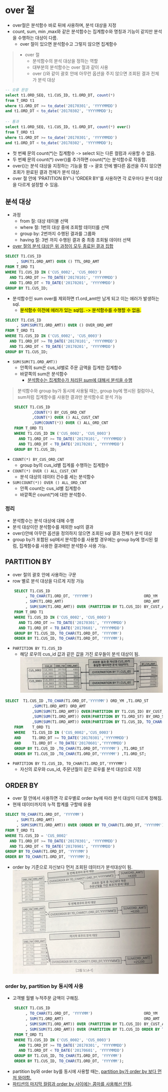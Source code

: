 # over 절

- over절은 분석함수 바로 뒤에 사용하며, 분석 대상을 지정
- count, sum, min ,max와 같은 분석함수는 집계함수와 명칭과 기능이 같지만 분석을 수행하는 대상이 다름.
  - over 절이 있으면 분석함수고 그렇지 않으면 집계함수

> - over 절
>   - 분석함수의 분석 대상을 정하는 역할
>   - 대부분의 분석함수는 over 절과 같이 사용
>   - over ()와 같이 괄호 안에 아무런 옵션을 주지 않으면 조회된 결과 전체가 분석 대상

```sql
-- 오류 문장
select t1.ORD_SEQ, t1.CUS_ID, t1.ORD_DT, count(*)
from T_ORD t1
where t1.ORD_DT >= to_date('20170301', 'YYYYMMDD')
and t1.ORD_DT < to_date('20170302', 'YYYYMMDD');

-- 통과
select t1.ORD_SEQ, t1.CUS_ID, t1.ORD_DT, count(*) over()
from T_ORD t1
where t1.ORD_DT >= to_date('20170301', 'YYYYMMDD')
and t1.ORD_DT < to_date('20170302', 'YYYYMMDD');
```

- 첫 번째 문의 count(*)는 집계함수 -> select 되는 다른 컬럼과 사용할 수 없음.
- 두 번째 문의 count(\*) over()를 추가하면 count(\*)는 분석함수로 작동함.
  </br>
- over()는 분석 대상을 지정하는 기능을 함 -> 괄호 안에 별다른 옵션을 주지 않으면 조회가 완료된 결과 전체가 분석 대상.
- over 절 안에 'PRATITION BY'나 'ORDER BY'를 사용하면 각 로우마다 분석 대상을 다르게 설정할 수 있음.

## 분석 대상

- 과정
  - from 절: 대상 테이블 선택
  - where 절: 1번의 대상 중에 조회할 데이터를 선택
  - group by: 2번까지 수행된 결과를 그룹화
  - having 절: 3번 까지 수행된 결과 중 최종 조회될 데이터 선택
- <u>over 절의 분석 대상은 위 과정이 모두 종료된 결과 집합</u>

```sql
SELECT T1.CUS_ID
     , SUM(T1.ORD_AMT) OVER () TTL_ORD_AMT
FROM T_ORD T1
WHERE T1.CUS_ID IN ('CUS_0002', 'CUS_0003')
  AND T1.ORD_DT >= TO_DATE('20170101', 'YYYYMMDD')
  AND T1.ORD_DT < TO_DATE('20170201', 'YYYYMMDD')
GROUP BY T1.CUS_ID;
```
- 분석함수인 sum over를 제외하면 t1.ord_amt만 남게 되고 이는 에러가 발생하는 sql.
  - <mark>분석함수 이전에 에러가 있는 sql임. -> 분석함수를 수행할 수 없음.</mark>
```sql
SELECT T1.CUS_ID
     , SUM(SUM(T1.ORD_AMT)) OVER () OVER_ORD_AMT
FROM T_ORD T1
WHERE T1.CUS_ID IN ('CUS_0002', 'CUS_0003')
  AND T1.ORD_DT >= TO_DATE('20170101', 'YYYYMMDD')
  AND T1.ORD_DT < TO_DATE('20170201', 'YYYYMMDD')
GROUP BY T1.CUS_ID;
```
- `SUM(SUM(T1.ORD_AMT))`
  - 안쪽의 sum은 cus_id별로 주문 금액을 집계한 집계함수
  - 바깥쪽의 sum은 분석함수
    - <u>분석함수는 집계함수가 처리된 sum에 대해서 분석을 수행</u>
> 분석함수와 group by가 동시에 사용될 때는, group by에 명시된 컬럼이나, sum처럼 집계함수를 사용한 결과만 분석함수로 분석 가능

```sql
    SELECT T1.CUS_ID
            ,COUNT(*) BY_CUS_ORD_CNT 
			,COUNT(*) OVER () ALL_CUST_CNT 
			,SUM(COUNT(*)) OVER () ALL_ORD_CNT 
    FROM T_ORD T1
    WHERE T1.CUS_ID IN ('CUS_0002', 'CUS_0003')
      AND T1.ORD_DT >= TO_DATE('20170101', 'YYYYMMDD')
      AND T1.ORD_DT < TO_DATE('20170201', 'YYYYMMDD')
    GROUP BY T1.CUS_ID;
```
- `COUNT(*) BY_CUS_ORD_CNT `
  - group by의 cus_id별 집계를 수행하는 집계함수
- `COUNT(*) OVER () ALL_CUST_CNT `
  - 분석 대상의 데이터 건수를 세는 분석함수
- `SUM(COUNT(*)) OVER () ALL_ORD_CNT`
  - 안쪽 count는 cus_id별 집계함수
  - 바깥쪽은 count(*)에 대한 분석함수.
  
### 정리
- 분석함수는 분석 대상에 대해 수행
- 분석 대상이란 분석함수를 제외한 sql의 결과
- over()안에 아무런 옵션을 정의하지 않으면 조회된 sql 결과 전체가 분석 대상
- group by가 포함된 sql에서 분석함수를 사용할 경우에는 group by에 명시된 컬럼, 집계함수를 사용한 결과에만 분석함수 사용 가능.


## PARTITION BY
- over 절의 괄호 안에 사용하는 구문
- row 별로 분석 대상을 다르게 지정 가능
```sql
    SELECT T1.CUS_ID
         , TO_CHAR(T1.ORD_DT, 'YYYYMM')                       ORD_YM
         , SUM(T1.ORD_AMT)                                    ORD_AMT
         , SUM(SUM(T1.ORD_AMT)) OVER (PARTITION BY T1.CUS_ID) BY_CUST_AMT
    FROM T_ORD T1
    WHERE T1.CUS_ID IN ('CUS_0002', 'CUS_0003')
      AND T1.ORD_DT >= TO_DATE('20170301', 'YYYYMMDD')
      AND T1.ORD_DT < TO_DATE('20170601', 'YYYYMMDD')
    GROUP BY T1.CUS_ID, TO_CHAR(T1.ORD_DT, 'YYYYMM')
    ORDER BY T1.CUS_ID, TO_CHAR(T1.ORD_DT, 'YYYYMM');
```
- `PARTITION BY T1.CUS_ID`
  - 해당 로우의 cus_id 값과 같은 값을 가진 로우들이 분석 대상이 됨.
![](image/partiionby.png)

```sql
SELECT  T1.CUS_ID ,TO_CHAR(T1.ORD_DT,'YYYYMM') ORD_YM ,T1.ORD_ST
			,SUM(T1.ORD_AMT) ORD_AMT
			,SUM(SUM(T1.ORD_AMT)) OVER(PARTITION BY T1.CUS_ID) BY_CUST_AMT
			,SUM(SUM(T1.ORD_AMT)) OVER(PARTITION BY T1.ORD_ST) BY_ORD_ST_AMT
			,SUM(SUM(T1.ORD_AMT)) OVER(PARTITION BY T1.CUS_ID, TO_CHAR(T1.ORD_DT,'YYYYMM')) BY_CUST_YM_AMT
	FROM    T_ORD T1
	WHERE   T1.CUS_ID IN ('CUS_0002','CUS_0003')
	AND     T1.ORD_DT >= TO_DATE('20170301','YYYYMMDD')
	AND     T1.ORD_DT < TO_DATE('20170601','YYYYMMDD')
	GROUP BY T1.CUS_ID ,TO_CHAR(T1.ORD_DT,'YYYYMM') ,T1.ORD_ST
	ORDER BY T1.CUS_ID ,TO_CHAR(T1.ORD_DT,'YYYYMM') ,T1.ORD_ST;
```
- `PARTITION BY T1.CUS_ID, TO_CHAR(T1.ORD_DT,'YYYYMM')`
  - 자신의 로우와 cus_id, 주문년월이 같은 로우를 분석 대상으로 지정

## ORDER BY
- over 절 안에서 사용하면 각 로우별로 order by에 따라 분석 대상이 다르게 정해짐.
- 현재 데이터까지의 누적 합계를 구할때 유용
```sql
SELECT TO_CHAR(T1.ORD_DT, 'YYYYMM')                                      ORD_YM
     , SUM(T1.ORD_AMT)                                                   ORD_AMT
     , SUM(SUM(T1.ORD_AMT)) OVER (ORDER BY TO_CHAR(T1.ORD_DT, 'YYYYMM')) ORD_YM_SUM
FROM T_ORD T1
WHERE T1.CUS_ID = 'CUS_0002'
  AND T1.ORD_DT >= TO_DATE('20170301', 'YYYYMMDD')
  AND T1.ORD_DT < TO_DATE('20170901', 'YYYYMMDD')
GROUP BY TO_CHAR(T1.ORD_DT, 'YYYYMM')
ORDER BY TO_CHAR(T1.ORD_DT, 'YYYYMM');
```
- order by 기준으로 자신보다 먼저 조회된 데이터가 분석대상이 됨.
![](image/orderby.png)

### order by, partition by 동시에 사용
- 고객별 월별 누적주문 금액이 구해짐.
```sql
    SELECT T1.CUS_ID
         , TO_CHAR(T1.ORD_DT, 'YYYYMM')                       ORD_YM
         , SUM(T1.ORD_AMT)                                    ORD_AMT
         , SUM(SUM(T1.ORD_AMT)) OVER (PARTITION BY T1.CUS_ID) BY_CUST_AMT
         , SUM(SUM(T1.ORD_AMT)) OVER (PARTITION BY T1.CUS_ID ORDER BY TO_CHAR(T1.ORD_DT, 'YYYYMM'))  BY_CUS_ORD_YM_SUM
    FROM T_ORD T1
    WHERE T1.CUS_ID IN ('CUS_0002', 'CUS_0003')
      AND T1.ORD_DT >= TO_DATE('20170301', 'YYYYMMDD')
      AND T1.ORD_DT < TO_DATE('20170601', 'YYYYMMDD')
    GROUP BY T1.CUS_ID, TO_CHAR(T1.ORD_DT, 'YYYYMM')
    ORDER BY T1.CUS_ID, TO_CHAR(T1.ORD_DT, 'YYYYMM');

```
- partition by와 order by를 동시에 사용할 때는, <u>partition by가 order by 보다 먼저 와야함.</u>
- <u>파티션의 마지막 컬럼과 order by 사이에는 콤마를 사용해선 안됨</u>.